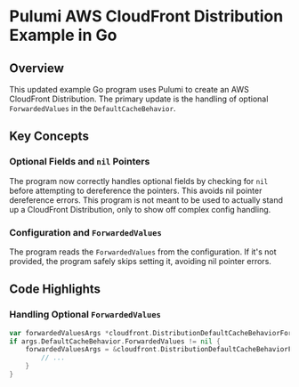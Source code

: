 # Pulumi AWS CloudFront Distribution Example in Go

## Overview

This updated example Go program uses Pulumi to create an AWS CloudFront Distribution. The primary update is the handling of optional `ForwardedValues` in the `DefaultCacheBehavior`.

## Key Concepts

### Optional Fields and `nil` Pointers

The program now correctly handles optional fields by checking for `nil` before attempting to dereference the pointers. This avoids nil pointer dereference errors. This program is not meant to be used to actually stand up a CloudFront Distribution, only to show off complex config handling.

### Configuration and `ForwardedValues`

The program reads the `ForwardedValues` from the configuration. If it's not provided, the program safely skips setting it, avoiding nil pointer errors.

## Code Highlights

### Handling Optional `ForwardedValues`

```go
var forwardedValuesArgs *cloudfront.DistributionDefaultCacheBehaviorForwardedValuesArgs
if args.DefaultCacheBehavior.ForwardedValues != nil {
	forwardedValuesArgs = &cloudfront.DistributionDefaultCacheBehaviorForwardedValuesArgs{
		// ...
	}
}
